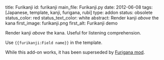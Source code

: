 title: Furikanji
id: furikanji
main_file: Furikanji.py
date: 2012-06-08
tags: [Japanese, template, kanji, furigana, rubi]
type: addon
status: obsolete
status_color: red
status_text_color: white
abstract: Render kanji <em>above</em> the kana
first_image: furikanji.png
first_alt: Furikanji demo

Render kanji *above* the kana. Useful for listening comprehension.

Use `{{furikanji:Field name}}` in the template.

While this add-on works, it has been superseded by
[Furigana mod](Furigana%20mod.html).
